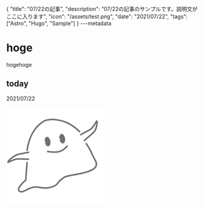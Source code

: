 {
  "title": "07/22の記事",
  "description": "07/22の記事のサンプルです。説明文がここに入ります",
  "icon": "/assets/test.png",
  "date": "2021/07/22",
  "tags": ["Astro", "Hugo", "Sample"]
}
---metadata

# hoge
hogehoge

## today
2021/07/22

![img](/assets/test.png)